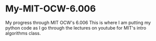 # My-MIT-OCW-6.006
My progress through MIT OCW's 6.006
This is where I am putting my python code as I go through the lectures on youtube for MIT's intro algorithms class.
